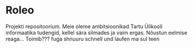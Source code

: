 Roleo
=====

Projekti repositoorium.
Meie oleme ambitsioonikad Tartu Ülikooli informaatika tudengid, kellel sära silmades ja vaim ergas.
Nõustun eelmise reaga...
Toimib???
fuga shnuuru schnell und laufen
ma sul teen